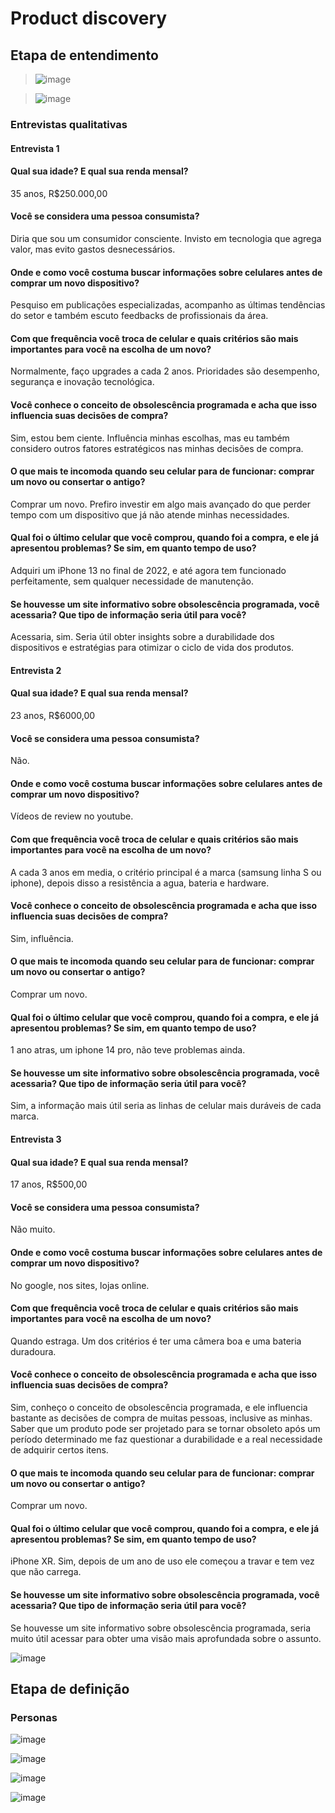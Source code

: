 # Product discovery
## Etapa de entendimento
> ![image](https://github.com/user-attachments/assets/d3d26965-f96f-48f4-968f-fc5274431071)

> ![image](https://github.com/user-attachments/assets/7eaee30c-2c83-4894-8093-49a17b1cf636)

### Entrevistas qualitativas
#### Entrevista 1
  #### Qual sua idade? E qual sua renda mensal?
 35 anos, R$250.000,00
 #### Você se considera uma pessoa consumista?
 Diria que sou um consumidor consciente. Invisto em tecnologia que agrega valor, mas evito gastos desnecessários.
 #### Onde e como você costuma buscar informações sobre celulares antes de comprar um novo dispositivo?
 Pesquiso em publicações especializadas, acompanho as últimas tendências do setor e também escuto feedbacks de profissionais da área.
 #### Com que frequência você troca de celular e quais critérios são mais importantes para você na escolha de um novo?
 Normalmente, faço upgrades a cada 2 anos. Prioridades são desempenho, segurança e inovação tecnológica.
 #### Você conhece o conceito de obsolescência programada e acha que isso influencia suas decisões de compra?
 Sim, estou bem ciente. Influência minhas escolhas, mas eu também considero outros fatores estratégicos nas minhas decisões de compra.
 #### O que mais te incomoda quando seu celular para de funcionar: comprar um novo ou consertar o antigo?
 Comprar um novo. Prefiro investir em algo mais avançado do que perder tempo com um dispositivo que já não atende minhas necessidades.
 #### Qual foi o último celular que você comprou, quando foi a compra, e ele já apresentou problemas? Se sim, em quanto tempo de uso?
 Adquiri um iPhone 13 no final de 2022, e até agora tem funcionado perfeitamente, sem qualquer necessidade de manutenção.
 #### Se houvesse um site informativo sobre obsolescência programada, você acessaria? Que tipo de informação seria útil para você?
 Acessaria, sim. Seria útil obter insights sobre a durabilidade dos dispositivos e estratégias para otimizar o ciclo de vida dos produtos.

#### Entrevista 2
  #### Qual sua idade? E qual sua renda mensal?
 23 anos, R$6000,00
 #### Você se considera uma pessoa consumista?
 Não.
 #### Onde e como você costuma buscar informações sobre celulares antes de comprar um novo dispositivo?
 Vídeos de review no youtube.
 #### Com que frequência você troca de celular e quais critérios são mais importantes para você na escolha de um novo?
 A cada 3 anos em media, o critério principal é a marca (samsung linha S ou iphone), depois disso a resistência a agua, bateria e hardware.
 #### Você conhece o conceito de obsolescência programada e acha que isso influencia suas decisões de compra?
 Sim, influência.
 #### O que mais te incomoda quando seu celular para de funcionar: comprar um novo ou consertar o antigo?
 Comprar um novo.
 #### Qual foi o último celular que você comprou, quando foi a compra, e ele já apresentou problemas? Se sim, em quanto tempo de uso?
 1 ano atras, um iphone 14 pro, não teve problemas ainda.
 #### Se houvesse um site informativo sobre obsolescência programada, você acessaria? Que tipo de informação seria útil para você?
 Sim, a informação mais útil seria as linhas de celular mais duráveis de cada marca.

#### Entrevista 3 
  #### Qual sua idade? E qual sua renda mensal?
 17 anos, R$500,00
 #### Você se considera uma pessoa consumista?
 Não muito.
 #### Onde e como você costuma buscar informações sobre celulares antes de comprar um novo dispositivo?
 No google, nos sites, lojas online.
 #### Com que frequência você troca de celular e quais critérios são mais importantes para você na escolha de um novo?
 Quando estraga. Um dos critérios é ter uma câmera boa e uma bateria duradoura.
 #### Você conhece o conceito de obsolescência programada e acha que isso influencia suas decisões de compra?
 Sim, conheço o conceito de obsolescência programada, e ele influencia bastante as decisões de compra de muitas pessoas, inclusive as minhas. Saber que um produto pode ser projetado para se tornar obsoleto após um período determinado me faz questionar a durabilidade e a real necessidade de adquirir certos itens.
 #### O que mais te incomoda quando seu celular para de funcionar: comprar um novo ou consertar o antigo?
 Comprar um novo.
 #### Qual foi o último celular que você comprou, quando foi a compra, e ele já apresentou problemas? Se sim, em quanto tempo de uso?
 iPhone XR. Sim, depois de um ano de uso ele começou a travar e tem vez que não carrega.
 #### Se houvesse um site informativo sobre obsolescência programada, você acessaria? Que tipo de informação seria útil para você?
 Se houvesse um site informativo sobre obsolescência programada, seria muito útil acessar para obter uma visão mais aprofundada sobre o assunto.

![image](https://github.com/user-attachments/assets/150bfb59-4c3f-410b-a5d2-6b9e4f56ef81)

## Etapa de definição

### Personas
![image](https://github.com/user-attachments/assets/a8eb5aa3-398a-4fd3-b7bc-da3d8c994e65)

![image](https://github.com/user-attachments/assets/94651bf1-20c3-4910-9947-63df1770cf47)

![image](https://github.com/user-attachments/assets/8b1b9bab-6838-4c12-ad6f-7160ab7f3ad3)

![image](https://github.com/user-attachments/assets/4512b72d-70ee-4c86-94ab-91ed50e40430)
